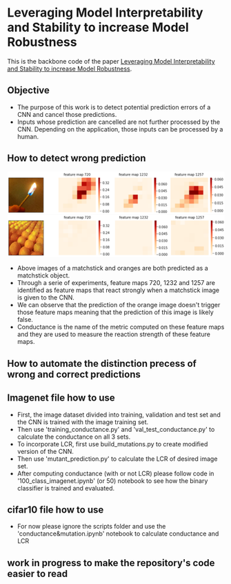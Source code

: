 # Leveraging Model Interpretability and Stability to increase Model Robustness

This is the backbone code of the paper [Leveraging Model Interpretability and Stability to increase Model Robustness](https://arxiv.org/abs/1910.00387).
## Objective
- The purpose of this work is to detect potential prediction errors of a CNN and cancel those predictions.
- Inputs whose prediction are cancelled are not further processed by the CNN. Depending on the application, those inputs can be processed by a human.
## How to detect wrong prediction
![matchstick](match_cond.png)
![orange](orange_cond.png)
- Above images of a matchstick and oranges are both predicted as a matchstick object.
- Through a serie of experiments, feature maps 720, 1232 and 1257 are identified as feature maps that react strongly when a matchstick image is given to the CNN.
- We can observe that the prediction of the orange image doesn't trigger those feature maps meaning that the prediction of this image is likely false.
- Conductance is the name of the metric computed on these feature maps and they are used to measure the reaction strength of these feature maps.
## How to automate the distinction precess of wrong and correct predictions
## Imagenet file how to use
- First, the image dataset divided into training, validation and test set and the CNN is trained with the image training set.
- Then use 'training_conductance.py' and 'val_test_conductance.py' to calculate the conductance on all 3 sets.
- To incorporate LCR, first use build_mutations.py to create modified version of the CNN.
- Then use 'mutant_prediction.py' to calculate the LCR of desired image set.
- After computing conductance (with or not LCR) please follow code in '100_class_imagenet.ipynb' (or 50) notebook to see how the binary classifier is trained and evaluated.

## cifar10 file how to use
- For now please ignore the scripts folder and use the 'conductance&mutation.ipynb' notebook to calculate conductance and LCR

## work in progress to make the repository's code easier to read
